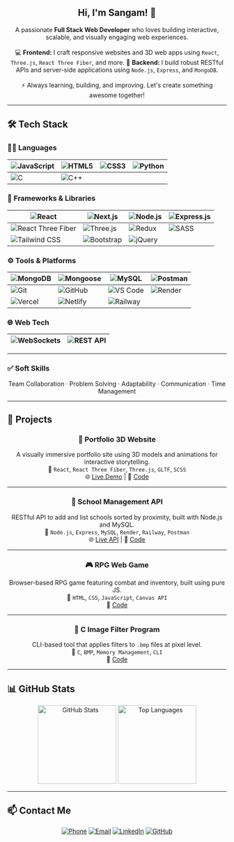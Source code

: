 <h2 align="center">Hi, I'm Sangam! 👋</h2>

<p align="center">
  A passionate <strong>Full Stack Web Developer</strong> who loves building interactive, scalable, and visually engaging web experiences.  
  <br><br>
  💻 <strong>Frontend:</strong> I craft responsive websites and 3D web apps using <code>React</code>, <code>Three.js</code>, <code>React Three Fiber</code>, and more.  
  🚀 <strong>Backend:</strong> I build robust RESTful APIs and server-side applications using <code>Node.js</code>, <code>Express</code>, and <code>MongoDB</code>.  
  <br><br>
  ⚡ Always learning, building, and improving. Let's create something awesome together!
</p>

---

## 🛠 Tech Stack

### 👨‍💻 Languages

<p align="center">
  
| ![JavaScript](https://img.shields.io/badge/-JavaScript-F7DF1E?logo=javascript&logoColor=000) | ![HTML5](https://img.shields.io/badge/-HTML5-E34F26?logo=html5&logoColor=fff) | ![CSS3](https://img.shields.io/badge/-CSS3-1572B6?logo=css3&logoColor=fff) | ![Python](https://img.shields.io/badge/-Python-3776AB?logo=python&logoColor=fff) |
|---|---|---|---|
| ![C](https://img.shields.io/badge/-C-A8B9CC?logo=c&logoColor=fff) | ![C++](https://img.shields.io/badge/-C++-00599C?logo=c%2B%2B&logoColor=fff) |  |  |

</p>

### 🧩 Frameworks & Libraries

<p align="center">

| ![React](https://img.shields.io/badge/-React-61DAFB?logo=react&logoColor=000) | ![Next.js](https://img.shields.io/badge/-Next.js-000000?logo=next.js&logoColor=white) | ![Node.js](https://img.shields.io/badge/-Node.js-339933?logo=node.js&logoColor=fff) | ![Express.js](https://img.shields.io/badge/-Express.js-000?logo=express&logoColor=fff) |
|---|---|---|---|
| ![React Three Fiber](https://img.shields.io/badge/-React%20Three%20Fiber-000?logo=three.js&logoColor=white) | ![Three.js](https://img.shields.io/badge/-Three.js-000000?logo=three.js&logoColor=white) | ![Redux](https://img.shields.io/badge/-Redux-764ABC?logo=redux&logoColor=white) | ![SASS](https://img.shields.io/badge/-Sass-CC6699?logo=sass&logoColor=white) |
| ![Tailwind CSS](https://img.shields.io/badge/-Tailwind_CSS-38B2AC?logo=tailwind-css&logoColor=white) | ![Bootstrap](https://img.shields.io/badge/-Bootstrap-7952B3?logo=bootstrap&logoColor=white) | ![jQuery](https://img.shields.io/badge/-jQuery-0769AD?logo=jquery&logoColor=white) |  |

</p>

### ⚙️ Tools & Platforms

<p align="center">

| ![MongoDB](https://img.shields.io/badge/-MongoDB-47A248?logo=mongodb&logoColor=fff) | ![Mongoose](https://img.shields.io/badge/-Mongoose-880000?logo=mongoose&logoColor=fff) | ![MySQL](https://img.shields.io/badge/-MySQL-4479A1?logo=mysql&logoColor=white) | ![Postman](https://img.shields.io/badge/-Postman-FF6C37?logo=postman&logoColor=fff) |
|---|---|---|---|
| ![Git](https://img.shields.io/badge/-Git-F05032?logo=git&logoColor=fff) | ![GitHub](https://img.shields.io/badge/-GitHub-181717?logo=github&logoColor=fff) | ![VS Code](https://img.shields.io/badge/-VS%20Code-007ACC?logo=visual-studio-code&logoColor=fff) | ![Render](https://img.shields.io/badge/-Render-46E3B7?logo=render&logoColor=black) |
| ![Vercel](https://img.shields.io/badge/-Vercel-000?logo=vercel&logoColor=fff) | ![Netlify](https://img.shields.io/badge/-Netlify-00C7B7?logo=netlify&logoColor=fff) | ![Railway](https://img.shields.io/badge/-Railway-0B0D0E?logo=railway&logoColor=white) |  |

</p>

### 🌐 Web Tech

<p align="center">

| ![WebSockets](https://img.shields.io/badge/-WebSockets-000000?logo=websockets&logoColor=white) | ![REST API](https://img.shields.io/badge/-REST_API-FF6F00?logo=api&logoColor=white) |
|---|---|

</p>

---

### ✅ Soft Skills  
<p align="center">
Team Collaboration · Problem Solving · Adaptability · Communication · Time Management
</p>

----

## 💼 Projects

<div align="center">

### 🚀 Portfolio 3D Website  
A visually immersive portfolio site using 3D models and animations for interactive storytelling.  
🔧 `React`, `React Three Fiber`, `Three.js`, `GLTF`, `SCSS`  
🌐 [Live Demo](https://portfolio-3-d-neon-gamma.vercel.app) | 📂 [Code](https://github.com/falcon0124/portfolio-3d)

---

### 🏫 School Management API  
RESTful API to add and list schools sorted by proximity, built with Node.js and MySQL.  
🔧 `Node.js`, `Express`, `MySQL`, `Render`, `Railway`, `Postman`  
🌐 [Live API](https://schooldb-api-ag2r.onrender.com/api/listSchools?latitude=25.6&longitude=85.1) | 📂 [Code](https://github.com/falcon0124/schoolDB)

---

### 🎮 RPG Web Game  
Browser-based RPG game featuring combat and inventory, built using pure JS.  
🔧 `HTML`, `CSS`, `JavaScript`, `Canvas API`  
📂 [Code](https://github.com/falcon0124/rpg-game)

---

### 🧪 C Image Filter Program  
CLI-based tool that applies filters to `.bmp` files at pixel level.  
🔧 `C`, `BMP`, `Memory Management`, `CLI`  
📂 [Code](https://github.com/falcon0124/Filter)

</div>

---

## 📊 GitHub Stats

<div align="center">

<img src="https://github-readme-stats-git-masterrstaa-rickstaa.vercel.app/api?username=falcon0124&show_icons=true&theme=radical" alt="GitHub Stats" height="180"/>
<img src="https://github-readme-stats-git-masterrstaa-rickstaa.vercel.app/api/top-langs/?username=falcon0124&layout=compact&theme=radical" alt="Top Languages" height="180"/>

</div>

---

## 📫 Contact Me

<div align="center">

[![Phone](https://img.shields.io/badge/📞-Phone-blue?style=flat-square)](tel:+919113107680)
[![Email](https://img.shields.io/badge/✉️-Email-red?style=flat-square)](mailto:sangamsh04@gmail.com)
[![LinkedIn](https://img.shields.io/badge/LinkedIn-0077B5?style=flat-square&logo=linkedin&logoColor=white)](https://www.linkedin.com/in/sangam911/)
[![GitHub](https://img.shields.io/badge/GitHub-181717?style=flat-square&logo=github&logoColor=white)](https://github.com/falcon0124)

</div>
